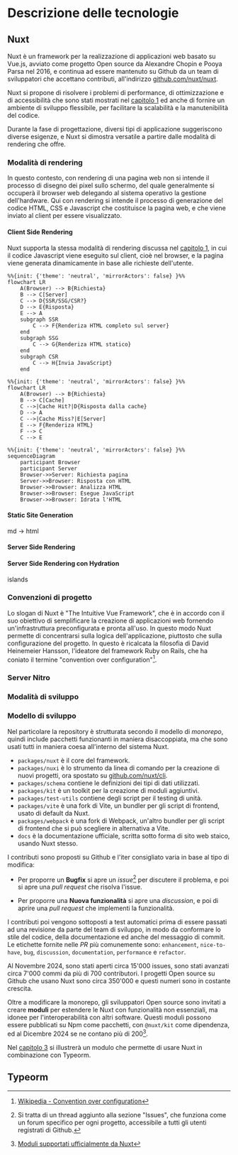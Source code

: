 # Descrizione delle tecnologie

## Nuxt

Nuxt è un framework per la realizzazione di applicazioni web basato su Vue.js, avviato come progetto Open source da Alexandre Chopin e Pooya Parsa nel 2016, e continua ad essere mantenuto su Github da un team di sviluppatori che accettano contributi, all'indirizzo [github.com/nuxt/nuxt](https://github.com/nuxt/nuxt).

Nuxt si propone di risolvere i problemi di performance, di ottimizzazione e di accessibilità che sono stati mostrati nel [capitolo 1](#ritorno-al-server-side-rendering) ed anche di fornire un ambiente di sviluppo flessibile, per facilitare la scalabilità e la manutenibilità del codice.

Durante la fase di progettazione, diversi tipi di applicazione suggeriscono diverse esigenze, e Nuxt si dimostra versatile a partire dalle modalità di rendering che offre.

### Modalità di rendering

In questo contesto, con rendering di una pagina web non si intende il processo di disegno dei pixel sullo schermo, del quale generalmente si occuperà il browser web delegando al sistema operativo la gestione dell'hardware. Qui con rendering si intende il processo di generazione del codice HTML, CSS e Javascript che costituisce la pagina web, e che viene inviato al client per essere visualizzato.


#### Client Side Rendering

Nuxt supporta la stessa modalità di rendering discussa nel [capitolo 1](#vue.js), in cui il codice Javascript viene eseguito sul client, cioè nel browser, e la pagina viene generata dinamicamente in base alle richieste dell'utente.

```mermaid {height=6cm}
%%{init: {'theme': 'neutral', 'mirrorActors': false} }%%
flowchart LR
    A(Browser) --> B{Richiesta}
    B --> C[Server]
    C --> D{SSR/SSG/CSR?}
    D --> E{Risposta}
    E --> A
    subgraph SSR
        C --> F{Renderiza HTML completo sul server}
    end
    subgraph SSG
        C --> G{Renderiza HTML statico}
    end
    subgraph CSR
        C --> H{Invia JavaScript}
    end
```

```mermaid {height=4cm}
%%{init: {'theme': 'neutral', 'mirrorActors': false} }%%
flowchart LR
    A(Browser) --> B{Richiesta}
    B --> C[Cache]
    C -->|Cache Hit?|D{Risposta dalla cache}
    D --> A
    C -->|Cache Miss?|E[Server]
    E --> F{Renderiza HTML}
    F --> C
    C --> E
```  

```mermaid {height=4cm}
%%{init: {'theme': 'neutral', 'mirrorActors': false} }%%
sequenceDiagram
    participant Browser
    participant Server
    Browser->>Server: Richiesta pagina
    Server->>Browser: Risposta con HTML
    Browser->>Browser: Analizza HTML
    Browser->>Browser: Esegue JavaScript
    Browser->>Browser: Idrata l'HTML
```  

#### Static Site Generation
md -> html

#### Server Side Rendering

#### Server Side Rendering con Hydration

islands

### Convenzioni di progetto

Lo slogan di Nuxt è "The Intuitive Vue Framework", che è in accordo con il suo obiettivo di semplificare la creazione di applicazioni web fornendo un'infrastruttura preconfigurata e pronta all'uso. In questo modo Nuxt permette di concentrarsi sulla logica dell'applicazione, piuttosto che sulla configurazione del progetto. In questo è ricalcata la filosofia di David Heinemeier Hansson, l'ideatore del framework Ruby on Rails, che ha coniato il termine "convention over configuration"[^convention-over-configuration].

[^convention-over-configuration]: [Wikipedia - Convention over configuration](https://en.wikipedia.org/wiki/Convention_over_configuration)

### Server Nitro

### Modalità di sviluppo

### Modello di sviluppo

Nel particolare la repository è strutturata secondo il modello di *monorepo*, quindi include pacchetti funzionanti in maniera disaccoppiata, ma che sono usati tutti in maniera coesa all'interno del sistema Nuxt.

- `packages/nuxt` è il core del framework.
- `packages/nuxi` è lo strumento da linea di comando per la creazione di nuovi progetti, ora spostato su [github.com/nuxt/cli](github.com/nuxt/cli).
- `packages/schema` contiene le definizioni dei tipi di dati utilizzati.
- `packages/kit` è un toolkit per la creazione di moduli aggiuntivi.
- `packages/test-utils` contiene degli script per il testing di unità.
- `packages/vite` è una fork di Vite, un bundler per gli script di frontend, usato di default da Nuxt.
- `packages/webpack` è una fork di Webpack, un'altro bundler per gli script di frontend che si può scegliere in alternativa a Vite.
- `docs` è la documentazione ufficiale, scritta sotto forma di sito web staico, usando Nuxt stesso.

I contributi sono proposti su Github e l'iter consigliato varia in base al tipo di modifica:

- Per proporre un **Bugfix** si apre un *issue*[^github-issue] per discutere il problema, e poi si apre una *pull request* che risolva l'issue.

- Per proporre una **Nuova funzionalità** si apre una *discussion*, e poi di aprire una *pull request* che implementi la funzionalità.

[^github-issue]: Si tratta di un thread aggiunto alla sezione "Issues", che funziona come un forum specifico per ogni progetto, accessibile a tutti gli utenti registrati di Github.

I contributi poi vengono sottoposti a test automatici prima di essere passati ad una revisione da parte del team di sviluppo, in modo da conformare lo stile del codice, della documentazione ed anche del messaggio di commit. Le etichette fornite nelle *PR* più comunemente sono: `enhancement`, `nice-to-have`, `bug`, `discussion`, `documentation`, `performance` e `refactor`.

Al Novembre 2024, sono stati aperti circa 15'000 issues, sono stati avanzati circa 7'000 commi da più di 700 contributori. I progetti Open source su Github che usano Nuxt sono circa 350'000 e questi numeri sono in costante crescita.

Oltre a modificare la monorepo, gli sviluppatori Open source sono invitati a creare **moduli** per estendere le Nuxt con funzionalità non essenziali, ma idonee per l'interoperabilità con altri software. Questi moduli possono essere pubblicati su Npm come pacchetti, con `@nuxt/kit` come dipendenza, ed al Dicembre 2024 se ne contano più di 200[^moduli-nuxt].

Nel [capitolo 3](#soluzioni-di-design) si illustrerà un modulo che permette di usare Nuxt in combinazione con Typeorm.


[^moduli-nuxt]: [Moduli supportati ufficialmente da Nuxt](https://nuxt.com/modules)



## Typeorm


